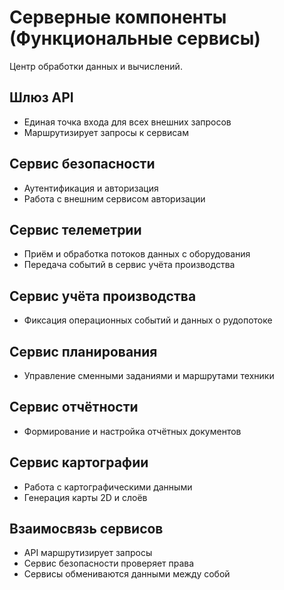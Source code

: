 # Серверные компоненты (Функциональные сервисы)

Центр обработки данных и вычислений.

## Шлюз API
- Единая точка входа для всех внешних запросов
- Маршрутизирует запросы к сервисам

## Сервис безопасности
- Аутентификация и авторизация
- Работа с внешним сервисом авторизации

## Сервис телеметрии
- Приём и обработка потоков данных с оборудования
- Передача событий в сервис учёта производства

## Сервис учёта производства
- Фиксация операционных событий и данных о рудопотоке

## Сервис планирования
- Управление сменными заданиями и маршрутами техники

## Сервис отчётности
- Формирование и настройка отчётных документов

## Сервис картографии
- Работа с картографическими данными
- Генерация карты 2D и слоёв

## Взаимосвязь сервисов
- API маршрутизирует запросы
- Сервис безопасности проверяет права
- Сервисы обмениваются данными между собой
